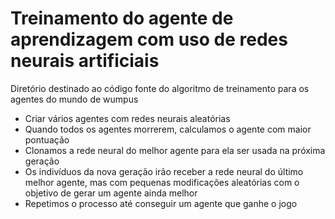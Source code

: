 # Treinamento do agente de aprendizagem com uso de redes neurais artificiais

Diretório destinado ao código fonte do algoritmo de treinamento para os agentes do mundo de wumpus

- Criar vários agentes com redes neurais aleatórias
- Quando todos os agentes morrerem, calculamos o agente com maior pontuação
- Clonamos a rede neural do melhor agente para ela ser usada na próxima geração
- Os indivíduos da nova geração irão receber a rede neural do último melhor agente, mas com pequenas modificações aleatórias com o objetivo de gerar um agente ainda melhor
- Repetimos o processo até conseguir um agente que ganhe o jogo
